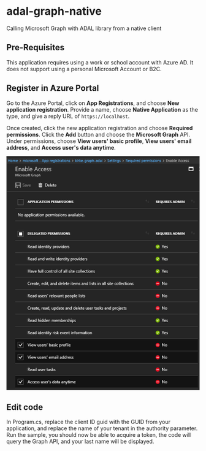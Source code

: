 # adal-graph-native
Calling Microsoft Graph with ADAL library from a native client

## Pre-Requisites
This application requires using a work or school account with Azure AD. It does not support using a personal Microsoft Account or B2C.

## Register in Azure Portal
Go to the Azure Portal, click on **App Registrations**, and choose **New application registration**.  Provide a name, choose **Native Application** as the type, and give a reply URL of `https://localhost`. 

Once created, click the new application registration and choose **Required permissions**. Click the **Add** button and choose the **Microsoft Graph** API. Under permissions, choose **View users' basic profile**, **View users' email address**, and **Access user's data anytime**. 

![](./images/permissions.png)

## Edit code
In Program.cs, replace the client ID guid with the GUID from your application, and replace the name of your tenant in the authority parameter. Run the sample, you should now be able to acquire a token, the code will query the Graph API, and your last name will be displayed.